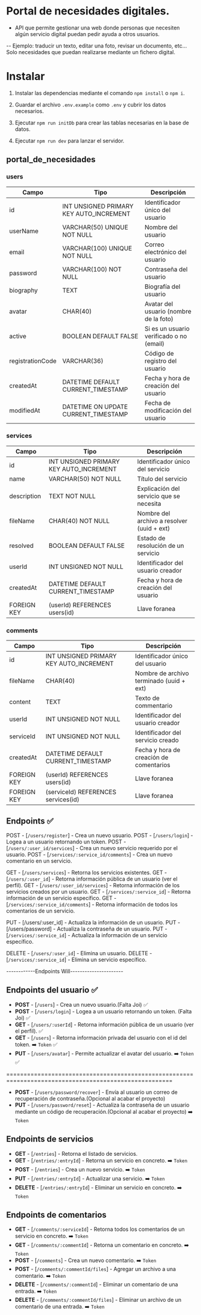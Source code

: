 # Portal de necesidades digitales.

-   API que permite gestionar una web donde personas que necesiten algún servicio digital puedan pedir ayuda a otros usuarios.

-- Ejemplo: traducir un texto, editar una foto, revisar un documento, etc… Solo necesidades que puedan realizarse mediante un fichero digital.

# Instalar

1. Instalar las dependencias mediante el comando `npm install` o `npm i`.

2. Guardar el archivo `.env.example` como `.env` y cubrir los datos necesarios.

3. Ejecutar `npm run initDb` para crear las tablas necesarias en la base de datos.

4. Ejecutar `npm run dev` para lanzar el servidor.

## portal_de_necesidades

### users

| Campo            | Tipo                                    | Descripción                              |
| ---------------- | --------------------------------------- | ---------------------------------------- |
| id               | INT UNSIGNED PRIMARY KEY AUTO_INCREMENT | Identificador único del usuario          |
| userName         | VARCHAR(50) UNIQUE NOT NULL             | Nombre del usuario                       |
| email            | VARCHAR(100) UNIQUE NOT NULL            | Correo electrónico del usuario           |
| password         | VARCHAR(100) NOT NULL                   | Contraseña del usuario                   |
| biography        | TEXT                                    | Biografía del usuario                    |
| avatar           | CHAR(40)                                | Avatar del usuario (nombre de la foto)   |
| active           | BOOLEAN DEFAULT FALSE                   | Si es un usuario verificado o no (email) |
| registrationCode | VARCHAR(36)                             | Código de registro del usuario           |
| createdAt        | DATETIME DEFAULT CURRENT_TIMESTAMP      | Fecha y hora de creación del usuario     |
| modifiedAt       | DATETIME ON UPDATE CURRENT_TIMESTAMP    | Fecha de modificación del usuario        |

### services

| Campo       | Tipo                                    | Descripción                                |
| ----------- | --------------------------------------- | ------------------------------------------ |
| id          | INT UNSIGNED PRIMARY KEY AUTO_INCREMENT | Identificador único del servicio           |
| name        | VARCHAR(50) NOT NULL                    | Título del servicio                        |
| description | TEXT NOT NULL                           | Explicación del servicio que se necesita   |
| fileName    | CHAR(40) NOT NULL                       | Nombre del archivo a resolver (uuid + ext) |
| resolved    | BOOLEAN DEFAULT FALSE                   | Estado de resolución de un servicio        |
| userId      | INT UNSIGNED NOT NULL                   | Identificador del usuario creador          |
| createdAt   | DATETIME DEFAULT CURRENT_TIMESTAMP      | Fecha y hora de creación del usuario       |
| FOREIGN KEY | (userId) REFERENCES users(id)           | Llave foranea                              |

### comments

| Campo       | Tipo                                    | Descripción                              |
| ----------- | --------------------------------------- | ---------------------------------------- |
| id          | INT UNSIGNED PRIMARY KEY AUTO_INCREMENT | Identificador único del usuario          |
| fileName    | CHAR(40)                                | Nombre de archivo terminado (uuid + ext) |
| content     | TEXT                                    | Texto de commentario                     |
| userId      | INT UNSIGNED NOT NULL                   | Identificador del usuario creador        |
| serviceId   | INT UNSIGNED NOT NULL                   | Identificador del servicio creado        |
| createdAt   | DATETIME DEFAULT CURRENT_TIMESTAMP      | Fecha y hora de creación de comentarios  |
| FOREIGN KEY | (userId) REFERENCES users(id)           | Llave foranea                            |
| FOREIGN KEY | (serviceId) REFERENCES services(id)     | Llave foranea                            |

## Endpoints ✅

POST - [`/users/register`] - Crea un nuevo usuario.
POST - [`/users/login`] - Logea a un usuario retornando un token.
POST - [`/users/:user_id/services`] - Crea un nuevo servicio requerido por el usuario.
POST - [`/services/:service_id/comments`] - Crea un nuevo comentario en un servicio.

GET - [`/users/services`] - Retorna los servicios existentes.
GET - [`/users/:user_id`] - Retorna información pública de un usuario (ver el perfil).
GET - [`/users/:user_id/services`] - Retorna información de los servicios creados por un usuario.
GET - [`/services/:service_id`] - Retorna información de un servicio específico.
GET - [`/services/:service_id/comments`] - Retorna información de todos los comentarios de un servicio.

PUT - [/users/:user_id] - Actualiza la información de un usuario.
PUT - [/users/password] - Actualiza la contraseña de un usuario.
PUT - [`/services/:service_id`] - Actualiza la información de un servicio específico.

DELETE - [`/users/:user_id`] - Elimina un usuario.
DELETE - [`/services/:service_id`] - Elimina un servicio específico.

------------Endpoints Will----------------------

## Endpoints del usuario ✅

-   **POST** - [`/users`] - Crea un nuevo usuario.(Falta Joi) ✅
-   **POST** - [`/users/login`] - Logea a un usuario retornando un token. (Falta Joi) ✅
-   **GET** - [`/users/:userId`] - Retorna información pública de un usuario (ver el perfil). ✅
-   **GET** - [`/users`] - Retorna información privada del usuario con el id del token. ➡️ `Token` ✅
-   **PUT** - [`/users/avatar`] - Permite actualizar el avatar del usuario. ➡️ `Token` ✅

======================================================================================================

-   **POST** - [`/users/password/recover`] - Envía al usuario un correo de recuperación de contraseña.(Opcional al acabar el proyecto)
-   **PUT** - [`/users/password/reset`] - Actualiza la contraseña de un usuario mediante un código de recuperación.(Opcional al acabar el proyecto) ➡️ `Token`

## Endpoints de servicios

-   **GET** - [`/entries`] - Retorna el listado de servicios.
-   **GET** - [`/entries/:entryId`] - Retorna un servicio en concreto. ➡️ `Token`
-   **POST** - [`/entries`] - Crea un nuevo servicio. ➡️ `Token`
-   **PUT** - [`/entries/:entryId`] - Actualizar una servicio. ➡️ `Token`
-   **DELETE** - [`/entries/:entryId`] - Eliminar un servicio en concreto. ➡️ `Token`

## Endpoints de comentarios

-   **GET** - [`/comments/:serviceId`] - Retorna todos los comentarios de un servicio en concreto. ➡️ `Token`
-   **GET** - [`/comments/:commentId`] - Retorna un comentario en concreto. ➡️ `Token`
-   **POST** - [`/comments`] - Crea un nuevo comentario. ➡️ `Token`
-   **POST** - [`/comments/:commentId/files`] - Agregar un archivo a una comentario. ➡️ `Token`
-   **DELETE** - [`/comments/:commentId`] - Eliminar un comentario de una entrada. ➡️ `Token`
-   **DELETE** - [`/comments/:commentId/files`] - Eliminar un archivo de un comentario de una entrada. ➡️ `Token`
